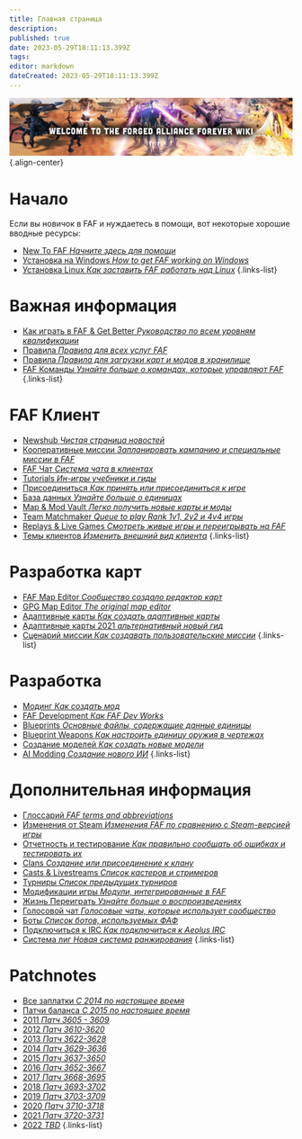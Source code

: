 ```yaml
---
title: Главная страница
description: 
published: true
date: 2023-05-29T18:11:13.399Z
tags: 
editor: markdown
dateCreated: 2023-05-29T18:11:13.399Z
---
```


![wiki-banner.jpg](/wiki-banner.jpg){.align-center}


# Начало
Если вы новичок в FAF и нуждаетесь в помощи, вот некоторые хорошие вводные ресурсы:

- [New To FAF *Начните здесь для помощи*](https://wiki.faforever.com/ru/New-To-FAF)
- [Установка на Windows *How to get FAF working on Windows*](https://wiki.faforever.com/ru/Windows-Install)
- [Установка Linux *Как заставить FAF работать над Linux*](https://wiki.faforever.com/ru/Linux-Install)
{.links-list}


# Важная информация

- [Как играть в FAF & Get Better *Руководство по всем уровням квалификации*](https://wiki.faforever.com/ru/Learning-SupCom)
- [Правила *Правила для всех услуг FAF*](https://wiki.faforever.com/ru/FAF-Rules)
- [Правила *Правила для загрузки карт и модов в хранилище*](https://wiki.faforever.com/ru/Vault-Rules)
- [FAF Команды *Узнайте больше о командах, которые управляют FAF*](https://wiki.faforever.com/ru/FAF-Teams)
{.links-list}

# FAF Клиент

- [Newshub *Чистая страница новостей*](https://wiki.faforever.com/ru/NewsHub)
- [Кооперативные миссии *Запланировать кампанию и специальные миссии в FAF*](https://wiki.faforever.com/ru/Coop-Missions)
- [FAF Чат *Система чата в клиентах*](https://wiki.faforever.com/ru/FAF-chat)
- [Tutorials *Ин-игры учебники и гиды*](https://wiki.faforever.com/ru/Tutorials)
- [Присоединиться *Как принять или присоединиться к игре*](https://wiki.faforever.com/ru/Host-and-join-games)
- [База данных *Узнайте больше о единицах*](https://wiki.faforever.com/ru/Unit-Database)
- [Map & Mod Vault *Легко получить новые карты и моды*](https://wiki.faforever.com/ru/Map-&-Mod-Vault)
- [Team Matchmaker *Queue to play Rank 1v1, 2v2 и 4v4 игры*](https://wiki.faforever.com/ru/tmm)
- [Replays & Live Games *Смотреть живые игры и переигрывать на FAF*](https://wiki.faforever.com/ru/Replays-&-Live-Games)
- [Темы клиентов *Изменить внешний вид клиента*](https://wiki.faforever.com/ru/Theming)
{.links-list}


# Разработка карт

- [FAF Map Editor *Сообщество создало редактор карт*](https://wiki.faforever.com/ru/FA-Forever-Map-Editor)
- [GPG Map Editor *The original map editor*](https://wiki.faforever.com/ru/GPG-Map-Editor)
- [Адаптивные карты *Как создать адаптивные карты*](https://wiki.faforever.com/ru/Adaptive-Maps)
- [Адаптивные карты 2021 *альтернативный новый гид*](https://wiki.faforever.com/ru/map-development/Adaptive-Mapping-2021)
- [Сценарий миссии *Как создавать пользовательские миссии*](https://wiki.faforever.com/ru/Mission-Scripting)
{.links-list}


# Разработка

- [Модинг *Как создать мод*](https://wiki.faforever.com/ru/Modding)
- [FAF Development *Как FAF Dev Works*](https://wiki.faforever.com/ru/FAF-Development)
- [Blueprints *Основные файлы, содержащие данные единицы*](https://wiki.faforever.com/ru/Blueprints)
- [Blueprint Weapons *Как настроить единицу оружия в чертежах*](https://wiki.faforever.com/ru/Blueprints/Weapon)
- [Создание моделей *Как создать новые модели*](https://wiki.faforever.com/ru/Creating-models)
- [AI Modding *Создание нового ИИ*](https://wiki.faforever.com/ru/AI-Modding)
{.links-list}

# Дополнительная информация

- [Глоссарий *FAF terms and abbreviations*](https://wiki.faforever.com/ru/Glossary)
- [Изменения от Steam *Изменения FAF по сравнению с Steam-версией игры*](https://wiki.faforever.com/ru/Changes-from-steam)
- [Отчетность и тестирование *Как правильно сообщать об ошибках и тестировать их*](https://wiki.faforever.com/ru/Bug-Reporting-and-Testing)
- [Clans *Создание или присоединение к клану*](https://wiki.faforever.com/ru/Clans)
- [Casts & Livestreams *Список кастеров и стримеров*](https://wiki.faforever.com/ru/Casts&Livestreams)
- [Турниры *Список предыдущих турниров*](https://wiki.faforever.com/ru/Tournaments)
- [Модификации игры *Модули, интегрированные в FAF*](https://wiki.faforever.com/ru/Game-Modifications-(Mods))
- [Жизнь Переиграть *Узнайте больше о воспроизведениях*](https://wiki.faforever.com/ru/LiveReplay-server-and-replays)
- [Голосовой чат *Голосовые чаты, которые использует сообщество*](https://wiki.faforever.com/ru/Voicechat-(Discord))
- [Боты *Список ботов, используемых ФАФ*](https://wiki.faforever.com/ru/Bots)
- [Подключиться к IRC *Как подключиться к Aeolus IRC*](https://wiki.faforever.com/ru/Chat-IRC-server)
- [Система лиг *Новая система ранжирования*](https://wiki.faforever.com/ru/league-system)
{.links-list}

# Patchnotes

- [Все заплатки *С 2014 по настоящее время*](https://github.com/FAForever/fa/releases)
- [Патчи баланса *С 2015 по настоящее время*](http://patchnotes.faforever.com/)
- [2011 *Патч 3605 - 3609*](https://wiki.faforever.com/ru/patches/Game-&-Balance-Patchnotes-2011)
- [2012 *Патч 3610-3620*](https://wiki.faforever.com/ru/patches/Game-&-Balance-Patchnotes-2012)
- [2013 *Патч 3622-3628*](https://wiki.faforever.com/ru/patches/Game-&-Balance-Patchnotes-2013)
- [2014 *Патч 3629-3636*](https://wiki.faforever.com/ru/patches/Game-&-Balance-Patchnotes-2014)
- [2015 *Патч 3637-3650*](https://wiki.faforever.com/ru/patches/Game-&-Balance-Patchnotes-2015)
- [2016 *Патч 3652-3667*](https://wiki.faforever.com/ru/patches/Game-&-Balance-Patchnotes-2016)
- [2017 *Патч 3668-3695*](https://wiki.faforever.com/ru/patches/Game-&-Balance-Patchnotes-2017)
- [2018 *Патч 3693-3702*](https://wiki.faforever.com/ru/patches/Game-&-Balance-Patchnotes-2018)
- [2019 *Патч 3703-3709*](https://wiki.faforever.com/ru/patches/Game-&-Balance-Patchnotes-2019)
- [2020 *Патч 3710-3718*](https://wiki.faforever.com/ru/patches/Game-&-Balance-Patchnotes-2020)
- [2021 *Патч 3720-3731*](https://wiki.faforever.com/ru/patches/Game-&-Balance-Patchnotes-2021)
- [2022 *TBD*](https://wiki.faforever.com/ru/patches/Game-&-Balance-Patchnotes-2022)
{.links-list}